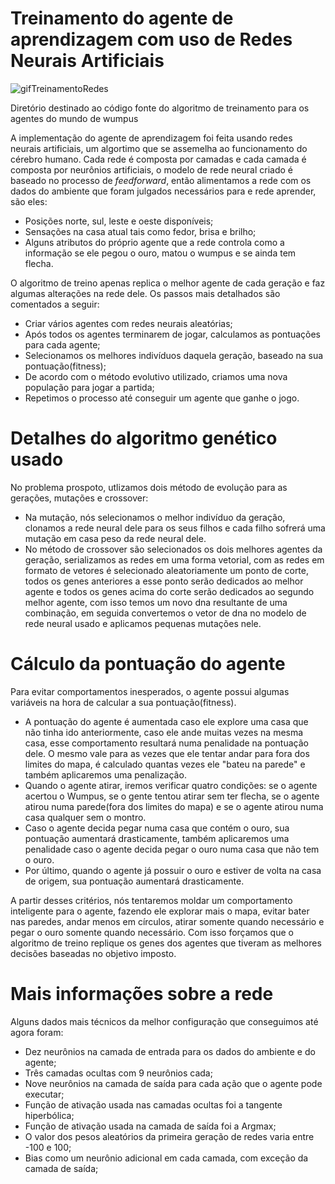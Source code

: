 # Treinamento do agente de aprendizagem com uso de Redes Neurais Artificiais

![gifTreinamentoRedes](https://github.com/thag0/Projeto-Wumpus-Inteligencia-Computacional/assets/91092364/83923273-7f41-4aba-901d-ef64dd68a352)

Diretório destinado ao código fonte do algoritmo de treinamento para os agentes do mundo de wumpus

A implementação do agente de aprendizagem foi feita usando redes neurais artificiais, um algortimo que se assemelha ao funcionamento do cérebro humano. Cada rede é composta por camadas e cada camada é composta por neurônios artificiais, o modelo de rede neural criado é baseado no processo de *feedforward*, então alimentamos a rede com os dados do ambiente que foram julgados necessários para e rede aprender, são eles:
 - Posições norte, sul, leste e oeste disponíveis;
 - Sensações na casa atual tais como fedor, brisa e brilho;
 - Alguns atributos do próprio agente que a rede controla como a informação se ele pegou o ouro, matou o wumpus e se ainda tem flecha.

O algoritmo de treino apenas replica o melhor agente de cada geração e faz algumas alterações na rede dele. Os passos mais detalhados são comentados a seguir:
- Criar vários agentes com redes neurais aleatórias;
- Após todos os agentes terminarem de jogar, calculamos as pontuações para cada agente;
- Selecionamos os melhores indivíduos daquela geração, baseado na sua pontuação(fitness);
- De acordo com o método evolutivo utilizado, criamos uma nova população para jogar a partida;
- Repetimos o processo até conseguir um agente que ganhe o jogo.

# Detalhes do algoritmo genético usado
No problema prospoto, utlizamos dois método de evolução para as gerações, mutações e crossover:
 - Na mutação, nós selecionamos o melhor indivíduo da geração, clonamos a rede neural dele para os seus filhos e cada filho sofrerá uma mutação em casa peso da rede neural dele.
 - No método de crossover são selecionados os dois melhores agentes da geração, serializamos as redes em uma forma vetorial, com as redes em formato de vetores é selecionado aleatoriamente um ponto de corte, todos os genes anteriores a esse ponto serão dedicados ao melhor agente e todos os genes acima do corte serão dedicados ao segundo melhor agente, com isso temos um novo dna resultante de uma combinação, em seguida convertemos o vetor de dna no modelo de rede neural usado e aplicamos pequenas mutações nele.

# Cálculo da pontuação do agente
Para evitar comportamentos inesperados, o agente possui algumas variáveis na hora de calcular a sua pontuação(fitness).
- A pontuação do agente é aumentada caso ele explore uma casa que não tinha ido anteriormente, caso ele ande muitas vezes na mesma casa, esse comportamento
  resultará numa penalidade na pontuação dele. O mesmo vale para as vezes que ele tentar andar para fora dos limites do mapa, é calculado quantas vezes ele "bateu
  na parede" e também aplicaremos uma penalização.
- Quando o agente atirar, iremos verificar quatro condições: se o agente acertou o Wumpus, se o gente tentou atirar sem ter flecha, se o agente atirou numa parede(fora
  dos limites do mapa) e se o agente atirou numa casa qualquer sem o montro.
- Caso o agente decida pegar numa casa que contém o ouro, sua pontuação aumentará drasticamente, também aplicaremos uma penalidade caso o agente decida pegar o ouro
  numa casa que não tem o ouro.
- Por último, quando o agente já possuir o ouro e estiver de volta na casa de origem, sua pontuação aumentará drasticamente.

A partir desses critérios, nós tentaremos moldar um comportamento inteligente para o agente, fazendo ele explorar mais o mapa, evitar bater nas paredes, andar menos em círculos, atirar somente quando necessário e pegar o ouro somente quando necessário. Com isso forçamos que o algoritmo de treino replique os genes dos agentes que tiveram as 
melhores decisões baseadas no objetivo imposto.

# Mais informações sobre a rede
Alguns dados mais técnicos da melhor configuração que conseguimos até agora foram:
- Dez neurônios na camada de entrada para os dados do ambiente e do agente;
- Três camadas ocultas com 9 neurônios cada;
- Nove neurônios na camada de saída para cada ação que o agente pode executar;
- Função de ativação usada nas camadas ocultas foi a tangente hiperbólica;
- Função de ativação usada na camada de saída foi a Argmax;
- O valor dos pesos aleatórios da primeira geração de redes varia entre -100 e 100;
- Bias como um neurônio adicional em cada camada, com exceção da camada de saída;
